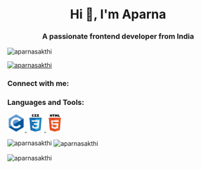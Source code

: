 <h1 align="center">Hi 👋, I'm Aparna</h1>
<h3 align="center">A passionate frontend developer from India</h3>

<p align="left"> <img src="https://komarev.com/ghpvc/?username=aparnasakthi&label=Profile%20views&color=0e75b6&style=flat" alt="aparnasakthi" /> </p>

<p align="left"> <a href="https://github.com/ryo-ma/github-profile-trophy"><img src="https://github-profile-trophy.vercel.app/?username=aparnasakthi" alt="aparnasakthi" /></a> </p>

<h3 align="left">Connect with me:</h3>
<p align="left">
</p>

<h3 align="left">Languages and Tools:</h3>
<p align="left"> <a href="https://www.cprogramming.com/" target="_blank" rel="noreferrer"> <img src="https://raw.githubusercontent.com/devicons/devicon/master/icons/c/c-original.svg" alt="c" width="40" height="40"/> </a> <a href="https://www.w3schools.com/css/" target="_blank" rel="noreferrer"> <img src="https://raw.githubusercontent.com/devicons/devicon/master/icons/css3/css3-original-wordmark.svg" alt="css3" width="40" height="40"/> </a> <a href="https://www.w3.org/html/" target="_blank" rel="noreferrer"> <img src="https://raw.githubusercontent.com/devicons/devicon/master/icons/html5/html5-original-wordmark.svg" alt="html5" width="40" height="40"/> </a> </p>

<p><img align="left" src="https://github-readme-stats.vercel.app/api/top-langs?username=aparnasakthi&show_icons=true&locale=en&layout=compact" alt="aparnasakthi" /></p>

<p>&nbsp;<img align="center" src="https://github-readme-stats.vercel.app/api?username=aparnasakthi&show_icons=true&locale=en" alt="aparnasakthi" /></p>

<p><img align="center" src="https://github-readme-streak-stats.herokuapp.com/?user=aparnasakthi&" alt="aparnasakthi" /></p>
